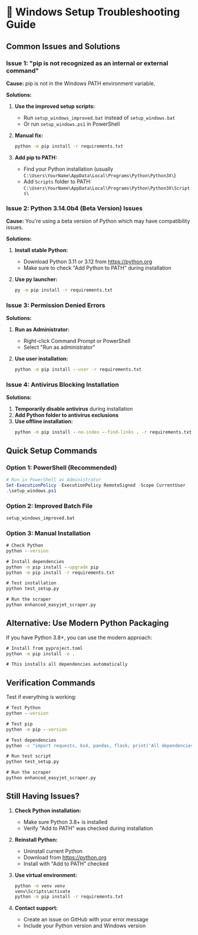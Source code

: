 # 🔧 Windows Setup Troubleshooting Guide

## Common Issues and Solutions

### Issue 1: "pip is not recognized as an internal or external command"

**Cause:** pip is not in the Windows PATH environment variable.

**Solutions:**
1. **Use the improved setup scripts:**
   - Run `setup_windows_improved.bat` instead of `setup_windows.bat`
   - Or run `setup_windows.ps1` in PowerShell

2. **Manual fix:**
   ```cmd
   python -m pip install -r requirements.txt
   ```

3. **Add pip to PATH:**
   - Find your Python installation (usually `C:\Users\YourName\AppData\Local\Programs\Python\Python3X\`)
   - Add `Scripts` folder to PATH: `C:\Users\YourName\AppData\Local\Programs\Python\Python3X\Scripts\`

### Issue 2: Python 3.14.0b4 (Beta Version) Issues

**Cause:** You're using a beta version of Python which may have compatibility issues.

**Solutions:**
1. **Install stable Python:**
   - Download Python 3.11 or 3.12 from https://python.org
   - Make sure to check "Add Python to PATH" during installation

2. **Use py launcher:**
   ```cmd
   py -m pip install -r requirements.txt
   ```

### Issue 3: Permission Denied Errors

**Solutions:**
1. **Run as Administrator:**
   - Right-click Command Prompt or PowerShell
   - Select "Run as administrator"

2. **Use user installation:**
   ```cmd
   python -m pip install --user -r requirements.txt
   ```

### Issue 4: Antivirus Blocking Installation

**Solutions:**
1. **Temporarily disable antivirus** during installation
2. **Add Python folder to antivirus exclusions**
3. **Use offline installation:**
   ```cmd
   python -m pip install --no-index --find-links . -r requirements.txt
   ```

## Quick Setup Commands

### Option 1: PowerShell (Recommended)
```powershell
# Run in PowerShell as Administrator
Set-ExecutionPolicy -ExecutionPolicy RemoteSigned -Scope CurrentUser
.\setup_windows.ps1
```

### Option 2: Improved Batch File
```cmd
setup_windows_improved.bat
```

### Option 3: Manual Installation
```cmd
# Check Python
python --version

# Install dependencies
python -m pip install --upgrade pip
python -m pip install -r requirements.txt

# Test installation
python test_setup.py

# Run the scraper
python enhanced_easyjet_scraper.py
```

## Alternative: Use Modern Python Packaging

If you have Python 3.8+, you can use the modern approach:

```cmd
# Install from pyproject.toml
python -m pip install -e .

# This installs all dependencies automatically
```

## Verification Commands

Test if everything is working:

```cmd
# Test Python
python --version

# Test pip
python -m pip --version

# Test dependencies
python -c "import requests, bs4, pandas, flask; print('All dependencies OK')"

# Run test script
python test_setup.py

# Run the scraper
python enhanced_easyjet_scraper.py
```

## Still Having Issues?

1. **Check Python installation:**
   - Make sure Python 3.8+ is installed
   - Verify "Add to PATH" was checked during installation

2. **Reinstall Python:**
   - Uninstall current Python
   - Download from https://python.org
   - Install with "Add to PATH" checked

3. **Use virtual environment:**
   ```cmd
   python -m venv venv
   venv\Scripts\activate
   python -m pip install -r requirements.txt
   ```

4. **Contact support:**
   - Create an issue on GitHub with your error message
   - Include your Python version and Windows version
